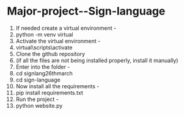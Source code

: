 # Major-project--Sign-language

1. If needed create a virtual environment -
2. python -m venv virtual
3. Activate the virtual environment -
4. virtual\scripts\activate
5. Clone the github repository
6. (if all the files are not being installed properly, install it manually)
7. Enter into the folder -
8. cd signlang26thmarch
9. cd sign-language
10. Now install all the requirements -
11. pip install requirements.txt 
12. Run the project -
13. python website.py

